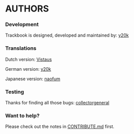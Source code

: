 AUTHORS
=======

### Development
Trackbook is designed, developed and maintained by: [y20k](https://github.com/y20k)

### Translations
Dutch version: [Vistaus](Vistaus)

German version: [y20k](https://github.com/Vistaus)

Japanese version: [naofum](https://github.com/y20k)

### Testing
Thanks for finding all those bugs: [collectorgeneral](https://github.com/collectorgeneral)

### Want to help?
Please check out the notes in [CONTRIBUTE.md](https://github.com/y20k/trackbook/blob/master/CONTRIBUTE.md) first.
